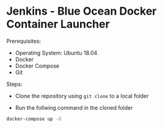 #   Jenkins - Blue Ocean Docker Container Launcher

Prerequisites:
-   Operating System: Ubuntu 18.04
-   Docker
-   Docker Compose
-   Git

Steps:
-   Clone the repository using `git clone` to a local folder

-   Run the follwing command in the cloned folder
```bash
docker-compose up -d
```
